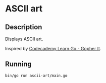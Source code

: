 # ASCII art

## Description

Displays ASCII art.

Inspired by [Codecademy Learn Go - Gopher It](https://www.codecademy.com/courses/learn-go/projects/gopher-it).

## Running

```
bin/go run ascii-art/main.go
```
